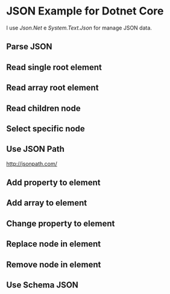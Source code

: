 ﻿# JSON Example for Dotnet Core  

I use *Json.Net* e *System.Text.Json* for manage JSON data.  

## Parse JSON

## Read single root element

## Read array root element

## Read children node

## Select specific node

## Use JSON Path
http://jsonpath.com/

## Add property to element

## Add array to element

## Change property to element

## Replace node in element

## Remove node in element

## Use Schema JSON